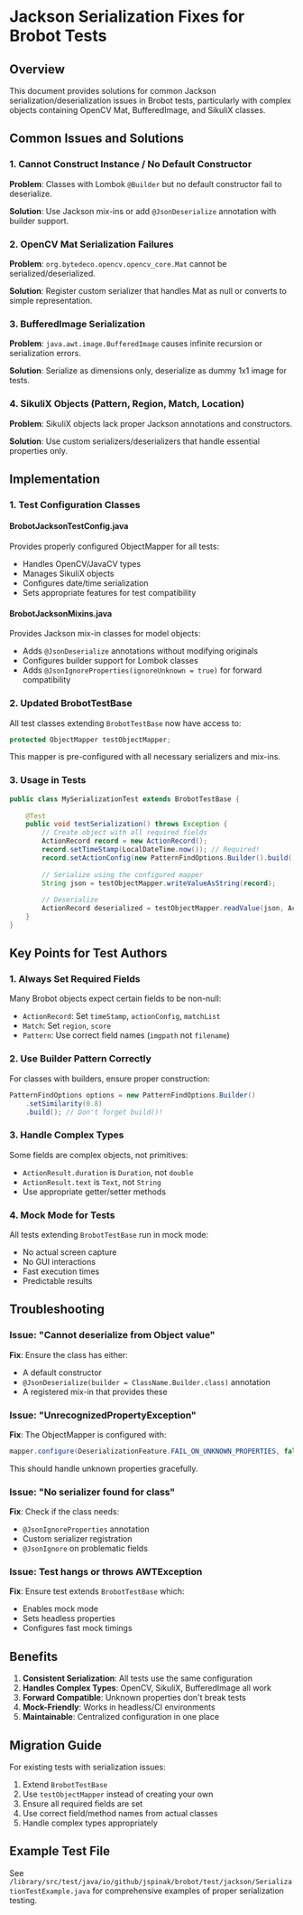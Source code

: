 # Jackson Serialization Fixes for Brobot Tests

## Overview
This document provides solutions for common Jackson serialization/deserialization issues in Brobot tests, particularly with complex objects containing OpenCV Mat, BufferedImage, and SikuliX classes.

## Common Issues and Solutions

### 1. Cannot Construct Instance / No Default Constructor
**Problem**: Classes with Lombok `@Builder` but no default constructor fail to deserialize.

**Solution**: Use Jackson mix-ins or add `@JsonDeserialize` annotation with builder support.

### 2. OpenCV Mat Serialization Failures
**Problem**: `org.bytedeco.opencv.opencv_core.Mat` cannot be serialized/deserialized.

**Solution**: Register custom serializer that handles Mat as null or converts to simple representation.

### 3. BufferedImage Serialization
**Problem**: `java.awt.image.BufferedImage` causes infinite recursion or serialization errors.

**Solution**: Serialize as dimensions only, deserialize as dummy 1x1 image for tests.

### 4. SikuliX Objects (Pattern, Region, Match, Location)
**Problem**: SikuliX objects lack proper Jackson annotations and constructors.

**Solution**: Use custom serializers/deserializers that handle essential properties only.

## Implementation

### 1. Test Configuration Classes

#### BrobotJacksonTestConfig.java
Provides properly configured ObjectMapper for all tests:
- Handles OpenCV/JavaCV types
- Manages SikuliX objects
- Configures date/time serialization
- Sets appropriate features for test compatibility

#### BrobotJacksonMixins.java
Provides Jackson mix-in classes for model objects:
- Adds `@JsonDeserialize` annotations without modifying originals
- Configures builder support for Lombok classes
- Adds `@JsonIgnoreProperties(ignoreUnknown = true)` for forward compatibility

### 2. Updated BrobotTestBase
All test classes extending `BrobotTestBase` now have access to:
```java
protected ObjectMapper testObjectMapper;
```
This mapper is pre-configured with all necessary serializers and mix-ins.

### 3. Usage in Tests

```java
public class MySerializationTest extends BrobotTestBase {
    
    @Test
    public void testSerialization() throws Exception {
        // Create object with all required fields
        ActionRecord record = new ActionRecord();
        record.setTimeStamp(LocalDateTime.now()); // Required!
        record.setActionConfig(new PatternFindOptions.Builder().build());
        
        // Serialize using the configured mapper
        String json = testObjectMapper.writeValueAsString(record);
        
        // Deserialize
        ActionRecord deserialized = testObjectMapper.readValue(json, ActionRecord.class);
    }
}
```

## Key Points for Test Authors

### 1. Always Set Required Fields
Many Brobot objects expect certain fields to be non-null:
- `ActionRecord`: Set `timeStamp`, `actionConfig`, `matchList`
- `Match`: Set `region`, `score`
- `Pattern`: Use correct field names (`imgpath` not `filename`)

### 2. Use Builder Pattern Correctly
For classes with builders, ensure proper construction:
```java
PatternFindOptions options = new PatternFindOptions.Builder()
    .setSimilarity(0.8)
    .build(); // Don't forget build()!
```

### 3. Handle Complex Types
Some fields are complex objects, not primitives:
- `ActionResult.duration` is `Duration`, not `double`
- `ActionResult.text` is `Text`, not `String`
- Use appropriate getter/setter methods

### 4. Mock Mode for Tests
All tests extending `BrobotTestBase` run in mock mode:
- No actual screen capture
- No GUI interactions
- Fast execution times
- Predictable results

## Troubleshooting

### Issue: "Cannot deserialize from Object value"
**Fix**: Ensure the class has either:
- A default constructor
- `@JsonDeserialize(builder = ClassName.Builder.class)` annotation
- A registered mix-in that provides these

### Issue: "UnrecognizedPropertyException"
**Fix**: The ObjectMapper is configured with:
```java
mapper.configure(DeserializationFeature.FAIL_ON_UNKNOWN_PROPERTIES, false);
```
This should handle unknown properties gracefully.

### Issue: "No serializer found for class"
**Fix**: Check if the class needs:
- `@JsonIgnoreProperties` annotation
- Custom serializer registration
- `@JsonIgnore` on problematic fields

### Issue: Test hangs or throws AWTException
**Fix**: Ensure test extends `BrobotTestBase` which:
- Enables mock mode
- Sets headless properties
- Configures fast mock timings

## Benefits

1. **Consistent Serialization**: All tests use the same configuration
2. **Handles Complex Types**: OpenCV, SikuliX, BufferedImage all work
3. **Forward Compatible**: Unknown properties don't break tests
4. **Mock-Friendly**: Works in headless/CI environments
5. **Maintainable**: Centralized configuration in one place

## Migration Guide

For existing tests with serialization issues:

1. Extend `BrobotTestBase`
2. Use `testObjectMapper` instead of creating your own
3. Ensure all required fields are set
4. Use correct field/method names from actual classes
5. Handle complex types appropriately

## Example Test File

See `/library/src/test/java/io/github/jspinak/brobot/test/jackson/SerializationTestExample.java` for comprehensive examples of proper serialization testing.